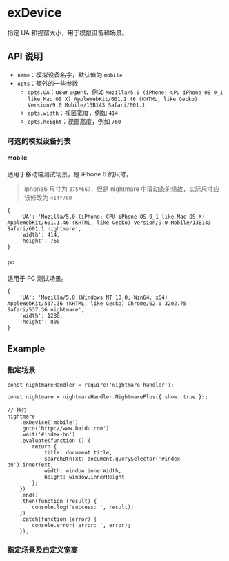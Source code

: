 # exDevice

指定 UA 和视窗大小，用于模拟设备和场景。

## API 说明

- `name`：模拟设备名字，默认值为 `mobile`
- `opts`：额外的一些参数
  - `opts.UA`：user agent，例如 `Mozilla/5.0 (iPhone; CPU iPhone OS 9_1 like Mac OS X) AppleWebKit/601.1.46 (KHTML, like Gecko) Version/9.0 Mobile/13B143 Safari/601.1`
  - `opts.width`：视窗宽度，例如 `414`
  - `opts.height`：视窗高度，例如 `760`


### 可选的模拟设备列表

#### mobile

适用于移动端测试场景，是 iPhone 6 的尺寸。

> iphone6 尺寸为 `375*667`，但是 nightmare 中滚动条的缘故，实际尺寸应该修改为 `414*760`

```
{
    'UA': 'Mozilla/5.0 (iPhone; CPU iPhone OS 9_1 like Mac OS X) AppleWebKit/601.1.46 (KHTML, like Gecko) Version/9.0 Mobile/13B143 Safari/601.1 nightmare',
    'width': 414,
    'height': 760
}
```

#### pc

适用于 PC 测试场景。

```
{
    'UA': 'Mozilla/5.0 (Windows NT 10.0; Win64; x64) AppleWebKit/537.36 (KHTML, like Gecko) Chrome/62.0.3202.75 Safari/537.36 nightmare',
    'width': 1280,
    'height': 800
}
```

## Example

### 指定场景

```
const nightmareHandler = require('nightmare-handler');

const nightmare = nightmareHandler.NightmarePlus({ show: true });

// 执行
nightmare
    .exDevice('mobile')
    .goto('http://www.baidu.com')
    .wait('#index-bn')
    .evaluate(function () {
        return {
            title: document.title,
            searchBtnTxt: document.querySelector('#index-bn').innerText,
            width: window.innerWidth,
            height: window.innerHeight
        };
    })
    .end()
    .then(function (result) {
        console.log('success: ', result);
    })
    .catch(function (error) {
        console.error('error: ', error);
    });
```

### 指定场景及自定义宽高